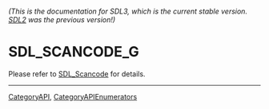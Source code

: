 ###### (This is the documentation for SDL3, which is the current stable version. [SDL2](https://wiki.libsdl.org/SDL2/) was the previous version!)
# SDL_SCANCODE_G

Please refer to [SDL_Scancode](SDL_Scancode) for details.

----
[CategoryAPI](CategoryAPI), [CategoryAPIEnumerators](CategoryAPIEnumerators)


